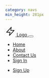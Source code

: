 ```yaml
---
category: navs
min_height: 281px
---
```


<nav class="container mx-auto py-5 px-8">
  <div class="relative flex justify-between items-center">
    <a href="#" class="flex items-center">
      <svg
        class="text-{primary}-500 mr-2"
        xmlns="http://www.w3.org/2000/svg"
        width="32"
        height="32"
        viewBox="0 0 32 32"
      >
        <g
          stroke-linecap="round"
          stroke-linejoin="round"
          stroke-width="2"
          fill="currentColor"
          stroke="currentColor"
        >
          <polygon
            points="19 3 4 19 15 19 13 29 28 13 17 13 19 3"
            fill="none"
            stroke="currentColor"
            stroke-miterlimit="10"
          />
        </g>
      </svg>
      <span class="text-gray-800 font-bold">Logo</span>
    </a>
    <button
      onclick="this.nextElementSibling.classList.toggle('hidden')"
      class="px-3 py-2 border-2 rounded text-gray-500 border-gray-500 inline-block md:hidden"
    >
      <svg
        class="fill-current h-3 w-3"
        viewBox="0 0 20 20"
        xmlns="http://www.w3.org/2000/svg"
      >
        <title>Menu</title>
        <path stroke-width="1" stroke="currentColor" d="M0 3h20v2H0V3zm0 6h20v2H0V9zm0 6h20v2H0v-2z" />
      </svg>
    </button>
    <div
      class="w-full max-w-xs hidden absolute right-0 top-0 mt-12 font-medium tracking-wide text-sm text-gray-800 bg-white p-5 shadow rounded z-10 md:max-w-full md:ml-12 md:flex md:mt-0 md:relative md:flex-row md:items-center md:bg-transparent md:p-0 md:shadow-none md:rounded-none"
    >
      <ul class="flex flex-col md:flex-row mx-auto">
        <li class="mr-10 mb-3 md:mb-0">
          <a href="#" class="hover:text-{primary}-700">Home</a>
        </li>
        <li class="mr-10 mb-3 md:mb-0">
          <a href="#" class="hover:text-{primary}-700">About</a>
        </li>
        <li class="mr-10 mb-3 md:mb-0">
          <a href="#" class="hover:text-{primary}-700">Contact Us</a>
        </li>
        <li class="mr-10 mb-3 md:mb-0">
          <a href="#" class="hover:text-{primary}-700">Sign In</a>
        </li>
      </ul>
      <ul class="flex md:items-center flex-col md:flex-row">
        <li>
          <a href="#" class="text-white bg-{primary}-500 hover:bg-{primary}-600 px-6 py-2 rounded inline-block font-semibold">
              Sign Up
          </a>
        </li>
      </ul>
    </div>
  </div>
</nav>
